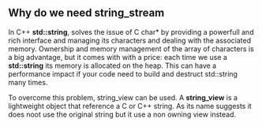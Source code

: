 ## Why do we need string_stream

In C++ **std::string**, solves the issue of C char* by providing a powerfull and rich interface and managing its characters and dealing with the associated memory.
Ownership and memory management of the array of characters is a big advantage, but it comes with with a price: each time we use a **std::string** its memory is allocated on the heap.
This can have a performance impact if your code need to build and destruct std::string many times.

To overcome this problem, string_view can be used. A **string_view** is a lightweight object that reference a C or C++ string. As its name suggests it does noot use the original string but it use a non owning view instead.

